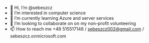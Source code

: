 - 👋 Hi, I’m @sebeszcz
- 👀 I’m interested in computer science
- 🌱 I’m currently learning Azure and server services
- 💞️ I’m looking to collaborate on on my non-profit volunteering
- 📫 How to reach me +48 515517148 / sebeszcz002@gmail.com / sebeszcz.onmicrosoft.com

<!---
sebeszcz/sebeszcz is a ✨ special ✨ repository because its `README.md` (this file) appears on your GitHub profile.
You can click the Preview link to take a look at your changes.
--->
